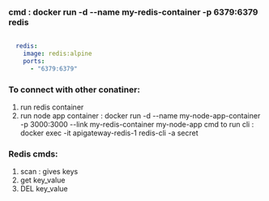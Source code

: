 
### cmd : docker run -d --name my-redis-container -p 6379:6379 redis
```yml

  redis:
    image: redis:alpine
    ports:
      - "6379:6379"
```


### To connect with other conatiner:
1) run redis container
2) run node app container
   : docker run -d --name my-node-app-container -p 3000:3000 --link my-redis-container my-node-app
cmd to run cli : 
  docker exec -it apigateway-redis-1 redis-cli -a secret


### Redis cmds:
1) scan : gives keys
2) get key_value 
3) DEL key_value


